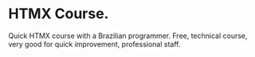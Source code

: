 # HTMX Course.
Quick HTMX course with a Brazilian programmer. Free, technical course, very good for quick improvement, professional staff.
